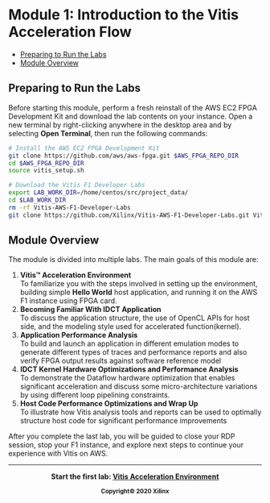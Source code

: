 # Module 1: Introduction to the Vitis Acceleration Flow

  - [Preparing to Run the Labs](#preparing-to-run-the-labs)
  - [Module Overview](#module-overview)

## Preparing to Run the Labs

Before starting this module, perform a fresh reinstall of the AWS EC2 FPGA Development Kit and download the lab contents on your instance. Open a new terminal by right-clicking anywhere in the desktop area and by selecting **Open Terminal**, then run the following commands:

```bash  
# Install the AWS EC2 FPGA Development Kit
git clone https://github.com/aws/aws-fpga.git $AWS_FPGA_REPO_DIR
cd $AWS_FPGA_REPO_DIR
source vitis_setup.sh

# Download the Vitis F1 Developer Labs
export LAB_WORK_DIR=/home/centos/src/project_data/
cd $LAB_WORK_DIR
rm -rf Vitis-AWS-F1-Developer-Labs
git clone https://github.com/Xilinx/Vitis-AWS-F1-Developer-Labs.git Vitis-AWS-F1-Developer-Labs
```

## Module Overview

The module is divided into multiple labs. The main goals of this module are:

1. **Vitis&trade; Acceleration Environment** \
To familiarize you with the steps involved in setting up the environment, building simple **Hello World** host application, and running it on the AWS F1 instance using FPGA card.
1. **Becoming Familiar With IDCT Application** \
To discuss the application structure, the use of OpenCL APIs for host side, and the modeling style used for accelerated function(kernel).
1. **Application Performance Analysis**\
To build and launch an application in different emulation modes to generate different types of traces and performance reports and also verify FPGA output results against software reference model
1. **IDCT Kernel Hardware Optimizations and Performance Analysis**\
To demonstrate the Dataflow hardware optimization that enables significant acceleration and discuss some micro-architecture variations by using different loop pipelining constraints.
1. **Host Code Performance Optimizations and Wrap Up**\
To illustrate how Vitis analysis tools and reports can be used to optimally structure host code for significant performance improvements

After you complete the last lab, you will be guided to close your RDP session, stop your F1 instance, and explore next steps to continue your experience with Vitis on AWS.

---------------------------------------

<p align="center"><b>
Start the first lab: <a href="lab_01_vitis_env_setup.md">Vitis Acceleration Environment</a>
<p align="center"><sup>Copyright&copy; 2020 Xilinx</sup></p>
</b></p>
